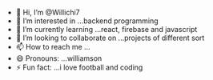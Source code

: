 - 👋 Hi, I’m @Willichi7
- 👀 I’m interested in ...backend programming 
- 🌱 I’m currently learning ...react, firebase and javascript
- 💞️ I’m looking to collaborate on ...projects of different sort
- 📫 How to reach me ...
- 😄 Pronouns: ...williamson
- ⚡ Fun fact: ...i love football and coding

<!---
Willichi7/Willichi7 is a ✨ special ✨ repository because its `README.md` (this file) appears on your GitHub profile.
You can click the Preview link to take a look at your changes.
--->
